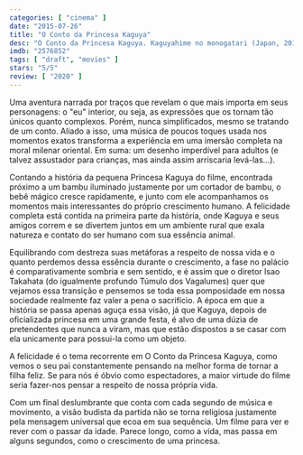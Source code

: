 ```yaml
---
categories: [ "cinema" ]
date: "2015-07-26"
title: "O Conto da Princesa Kaguya"
desc: "O Conto da Princesa Kaguya. Kaguyahime no monogatari (Japan, 2013). Dirigido por Isao Takahata. Escrito por Isao Takahata, Isao Takahata, Riko Sakaguchi, Mike Jones. Com Chloë Grace Moretz, James Caan, Mary Steenburgen, Darren Criss, Lucy Liu, Beau Bridges, James Marsden, Oliver Platt, Hynden Walch."
imdb: "2576852"
tags: [ "draft", "movies" ]
stars: "5/5"
review: [ "2020" ]
---
```

Uma aventura narrada por traços que revelam o que mais importa em seus personagens: o "eu" interior, ou seja, as expressões que os tornam tão únicos quanto complexos. Porém, nunca simplificados, mesmo se tratando de um conto. Aliado a isso, uma música de poucos toques usada nos momentos exatos transforma a experiência em uma imersão completa na moral milenar oriental. Em suma: um desenho imperdível para adultos (e talvez assustador para crianças, mas ainda assim arriscaria levá-las...).

Contando a história da pequena Princesa Kaguya do filme, encontrada próximo a um bambu iluminado justamente por um cortador de bambu, o bebê mágico cresce rapidamente, e junto com ele acompanhamos os momentos mais interessantes do próprio crescimento humano. A felicidade completa está contida na primeira parte da história, onde Kaguya e seus amigos correm e se divertem juntos em um ambiente rural que exala natureza e contato do ser humano com sua essência animal.

Equilibrando com destreza suas metáforas a respeito de nossa vida e o quanto perdemos dessa essência durante o crescimento, a fase no palácio é comparativamente sombria e sem sentido, e é assim que o diretor Isao Takahata (do igualmente profundo Túmulo dos Vagalumes) quer que vejamos essa transição e pensemos se toda essa pomposidade em nossa sociedade realmente faz valer a pena o sacrifício. A época em que a história se passa apenas aguça essa visão, já que Kaguya, depois de oficializada princesa em uma grande festa, é alvo de uma dúzia de pretendentes que nunca a viram, mas que estão dispostos a se casar com ela unicamente para possui-la como um objeto.

A felicidade é o tema recorrente em O Conto da Princesa Kaguya, como vemos o seu pai constantemente pensando na melhor forma de tornar a filha feliz. Se para nós é óbvio como espectadores, a maior virtude do filme seria fazer-nos pensar a respeito de nossa própria vida.

Com um final deslumbrante que conta com cada segundo de música e movimento, a visão budista da partida não se torna religiosa justamente pela mensagem universal que ecoa em sua sequência. Um filme para ver e rever com o passar da idade. Parece longo, como a vida, mas passa em alguns segundos, como o crescimento de uma princesa.
